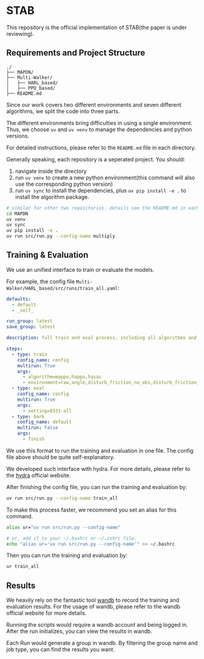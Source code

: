 # STAB

This repository is the official implementation of STAB(the paper is under reviewing).

## Requirements and Project Structure

```
./
├── MAPDN/
├── Multi-Walker/
│   ├── HARL_based/
│   ├── PPO_based/
├── README.md
```
Since our work covers two different environments and seven different algorithms, we split the code into three parts.

The different environments bring difficulties in using a single environment.
Thus, we choose `uv` and `uv venv` to manage the dependencies and python versions.

For detailed instructions, please refer to the `README.md` file in each directory.


Generally speaking, each repository is a seperated project. You should:
1. navigate inside the directory
2. run `uv venv` to create a new python environment(this command will also use the corresponding python version)
3. run `uv sync` to install the dependencies, plus `uv pip install -e .` to install the algorithm package. 

```bash
# similar for other two repositories. details see the README.md in each directory.
cd MAPDN
uv venv
uv sync
uv pip install -e .
uv run src/run.py --config-name multiply
```

## Training & Evaluation

We use an unified interface to train or evaluate the models.

For example, the config file `Multi-Walker/HARL_based/src/runs/train_all.yaml`:

```yaml
defaults:
  - default
  - _self_

run_group: latest
save_group: latest

description: full train and eval process, including all algorithms and environments

steps:
  - type: train
    config_name: config
    multirun: True
    args:
      - algorithm=mappo,happo,hasac
      - environment=raw,angle,disturb_friction_no_obs,disturb_friction_obs,disturb_motor_no_obs,disturb_motor_obs,disturb_package_mass_no_obs,disturb_package_mass_obs
  - type: eval
    config_name: config
    multirun: True
    args:
      - setting=0331-all
  - type: bark
    config_name: default
    multirun: False
    args:
      - finish

```
We use this format to run the training and evaluation in one file.
The config file above should be quite self-explanatory.

We developed such interface with hydra.
For more details, please refer to the [hydra](https://hydra.cc/docs/intro/) official website.

After finishing the config file, you can run the training and evaluation by:

```bash
uv run src/run.py --config-name train_all
```

To make this process faster, we recommend you set an alias for this command.
```bash
alias ur="uv run src/run.py --config-name"

# or, add it to your ~/.bashrc or ~/.zshrc file.
echo "alias ur='uv run src/run.py --config-name'" >> ~/.bashrc
```

Then you can run the training and evaluation by:
```bash
ur train_all
```

## Results

We heavily rely on the fantastic tool [wandb](https://wandb.ai/) to record the training and evaluation results. For the usage of wandb, please refer to the wandb official website for more details.

Running the scripts would require a wandb account and being logged in. After the run initializes, you can view the results in wandb.

Each Run would generate a group in wandb. By filtering the group name and job type, you can find the results you want.